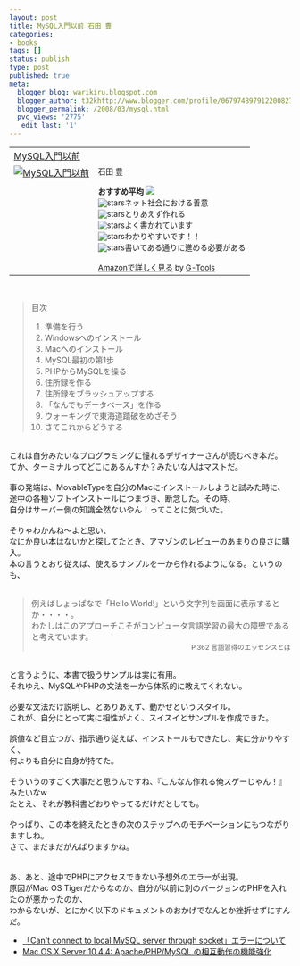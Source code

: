 ```yaml
---
layout: post
title: MySQL入門以前 石田 豊
categories:
- books
tags: []
status: publish
type: post
published: true
meta:
  blogger_blog: warikiru.blogspot.com
  blogger_author: t32khttp://www.blogger.com/profile/06797489791220082722noreply@blogger.com
  blogger_permalink: /2008/03/mysql.html
  pvc_views: '2775'
  _edit_last: '1'
---
```

<table border="0" cellpadding="5"><tbody><tr><td colspan="2"><a href="http://www.amazon.co.jp/MySQL%E5%85%A5%E9%96%80%E4%BB%A5%E5%89%8D-%E7%9F%B3%E7%94%B0-%E8%B1%8A/dp/4839916578%3FSubscriptionId%3D0G91FPYVW6ZGWBH4Y9G2%26tag%3Dwarikiru-22%26linkCode%3Dxm2%26camp%3D2025%26creative%3D165953%26creativeASIN%3D4839916578" target="_blank">MySQL入門以前</a><img src="http://www.assoc-amazon.jp/e/ir?t=warikiru-22&amp;l=ur2&amp;o=9" alt="" border="0" height="1" width="1" /></td></tr><tr><td valign="top"><a href="http://www.amazon.co.jp/MySQL%E5%85%A5%E9%96%80%E4%BB%A5%E5%89%8D-%E7%9F%B3%E7%94%B0-%E8%B1%8A/dp/4839916578%3FSubscriptionId%3D0G91FPYVW6ZGWBH4Y9G2%26tag%3Dwarikiru-22%26linkCode%3Dxm2%26camp%3D2025%26creative%3D165953%26creativeASIN%3D4839916578" target="_blank"><img src="http://ecx.images-amazon.com/images/I/51WCTCEV25L._SL160_.jpg" alt="MySQL入門以前" border="0" /></a></td><td valign="top"><span style="font-size:85%;">石田 豊<br /><br /><strong>おすすめ平均</strong> <img src="http://g-images.amazon.com/images/G/01/detail/stars-4-5.gif" /><br /><img src="http://g-images.amazon.com/images/G/01/detail/stars-5-0.gif" alt="stars" />ネット社会における善意<br /><img src="http://g-images.amazon.com/images/G/01/detail/stars-4-0.gif" alt="stars" />とりあえず作れる<br /><img src="http://g-images.amazon.com/images/G/01/detail/stars-5-0.gif" alt="stars" />よく書かれています<br /><img src="http://g-images.amazon.com/images/G/01/detail/stars-5-0.gif" alt="stars" />わかりやすいです！！<br /><img src="http://g-images.amazon.com/images/G/01/detail/stars-3-0.gif" alt="stars" />書いてある通りに進める必要がある<br /><br /><a href="http://www.amazon.co.jp/MySQL%E5%85%A5%E9%96%80%E4%BB%A5%E5%89%8D-%E7%9F%B3%E7%94%B0-%E8%B1%8A/dp/4839916578%3FSubscriptionId%3D0G91FPYVW6ZGWBH4Y9G2%26tag%3Dwarikiru-22%26linkCode%3Dxm2%26camp%3D2025%26creative%3D165953%26creativeASIN%3D4839916578" target="_blank">Amazonで詳しく見る</a></span><span style="font-size:85%;"> by <a href="http://www.goodpic.com/mt/aws/index.html">G-Tools</a></span></td></tr></tbody></table><br /><div> </div><div></div><blockquote><div>目次</div><div><ol><li>準備を行う</li><li>Windowsへのインストール</li><li>Macへのインストール</li><li>MySQL最初の第1歩</li><li>PHPからMySQLを操る</li><li>住所録を作る</li><li>住所録をブラッシュアップする</li><li>「なんでもデータベース」を作る</li><li>ウォーキングで東海道踏破をめざそう</li><li>さてこれからどうする</li></ol></div></blockquote><div><div> </div><div><br />これは自分みたいなプログラミングに憧れるデザイナーさんが読むべき本だ。</div><div>てか、ターミナルってどこにあるんすか？みたいな人はマストだ。</div><div><br /></div><div> </div><div>事の発端は、MovableTypeを自分のMacにインストールしようと試みた時に、</div><div>途中の各種ソフトインストールにつまづき、断念した。その時、</div><div>自分はサーバー側の知識全然ないやん！ってことに気づいた。</div><div><br /></div><div>そりゃわかんね～よと思い、</div><div>なにか良い本はないかと探してたとき、アマゾンのレビューのあまりの良さに購入。</div><div> </div><div>本の言うとおり従えば、使えるサンプルを一から作れるようになる。というのも、</div><div><br /></div><div></div><blockquote><div>例えばしょっぱなで「Hello World!」という文字列を画面に表示するとか・・・・。</div><div>わたしはこのアプローチこそがコンピュータ言語学習の最大の障壁であると考えています。</div><div style="text-align: right;"><span style="font-size:85%;">P.362 言語習得のエッセンスとは</span></div></blockquote><div></div><div> </div><div> </div><div><br />と言うように、本書で扱うサンプルは実に有用。</div><div>それゆえ、MySQLやPHPの文法を一から体系的に教えてくれない。<br /><br /></div><div> </div><div>必要な文法だけ説明し、とありあえず、動かせというスタイル。</div><div> </div><div>これが、自分にとって実に相性がよく、スイスイとサンプルを作成できた。<br /><br /></div><div> </div><div>誤値など目立つが、指示通り従えば、インストールもできたし、実に分かりやすく、</div><div>何よりも自分に自身が持てた。<br /><br /></div><div> </div><div> </div><div>そういうのすごく大事だと思うんですね、『こんなん作れる俺スゲーじゃん！』みたいなw</div><div>たとえ、それが教科書どおりやってるだけだとしても。<br /><br /></div><div> </div><div> </div><div>やっぱり、この本を終えたときの次のステップへのモチベーションにもつながりますしね。</div><div>さて、まだまだがんばりますかね。<br /><br /><br /></div><div> </div><div> </div><div> </div><div> </div><div>あ、あと、途中でPHPにアクセスできない予想外のエラーが出現。</div><div>原因がMac OS Tigerだからなのか、自分が以前に別のバージョンのPHPを入れたのが悪かったのか、</div><div>わからないが、とにかく以下のドキュメントのおかげでなんとか挫折せずにすんだ。</div><div> </div><div><div><ul><li><a id="f2rr" href="http://www.hi-ho.ne.jp/tsumiki/book_sup2.html" title="「Can't connect to local MySQL server through socket」エラーについて">「Can't connect to local MySQL server through socket」エラーについて</a></li><li><a id="hooa" href="http://docs.info.apple.com/article.html?artnum=302977-ja" title="Mac OS X Server 10.4.4: Apache/PHP/MySQL の相互動作の機能強化">Mac OS X Server 10.4.4: Apache/PHP/MySQL の相互動作の機能強化</a></li></ul></div></div></div>

